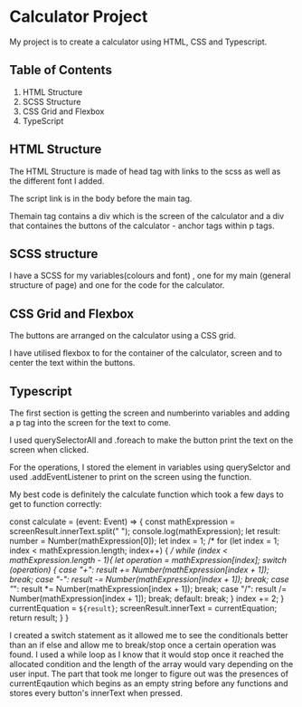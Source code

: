 # Calculator Project

My project is to create a calculator using HTML, CSS and Typescript.

## Table of Contents

1. HTML Structure
2. SCSS Structure
3. CSS Grid and Flexbox
4. TypeScript

## HTML Structure

The HTML Structure is made of head tag with links to the scss as well as the different font I added.

The script link is in the body before the main tag.

Themain tag contains a div which is the screen of the calculator and a div that containes the buttons of the calculator - anchor tags within p tags.

## SCSS structure

I have a SCSS for my variables(colours and font) , one for my main (general structure of page) and one for the code for the calculator.

## CSS Grid and Flexbox

The buttons are arranged on the calculator using a CSS grid.

I have utilised flexbox to for the container of the calculator, screen and to center the text within the buttons.

## Typescript


The first section is getting the screen and numberinto variables and adding a p tag into the screen for the text to come.

I used querySelectorAll and .foreach to make the button print the text on the screen when clicked.

For the operations, I stored the element in variables using querySelctor and used .addEventListener to print on the screen using the function.

My best code is definitely the calculate function which took a few days to get to function correctly:

const calculate = (event: Event) => {
  const mathExpression = screenResult.innerText.split(" ");
  console.log(mathExpression);
  let result: number = Number(mathExpression[0]);
  let index = 1;
  /* for (let index = 1; index < mathExpression.length; index++) { */
    while (index < mathExpression.length - 1){
    let operation = mathExpression[index]; 
    switch (operation) {
      case "+":
        result += Number(mathExpression[index + 1]);
        break;
      case "-":
        result -= Number(mathExpression[index + 1]);
        break;
      case "*":
        result *= Number(mathExpression[index + 1]);
        break;
      case "/":
        result /= Number(mathExpression[index + 1]);
        break;
      default:
        break;
    }
    index += 2;
  }
  currentEquation = `${result}`;
  screenResult.innerText = currentEquation;
  return result;
}
}

I created a switch statement as it allowed me to see the conditionals better than an if else and allow me to break/stop once a certain operation was found. I used a while loop as I know that it would stop once it reached the allocated condition and the length of the array would vary depending on the user input. The part that took me longer to figure out was the presences of currentEqaution which begins as an empty string before any functions and stores every button's innerText when pressed.